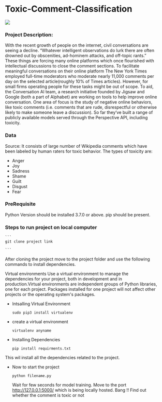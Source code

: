 # Toxic-Comment-Classification

![](https://github.com/piyushmanglani08/TEKSystems_HACK/blob/master/Image.jpeg)

### Project Description:

With the recent growth of people on the internet, civil conversations are seeing a decline. “Whatever intelligent observations do lurk there are often drowned out by obscenities, ad-hominem attacks, and off-topic rants.” These things are forcing many online platforms which once flourished with intellectual discussions to close the comment sections. To facilitate meaningful conversations on their online platform The New York Times employed full-time moderators who moderate nearly 11,000 comments per day on the selected article(roughly 10% of Times articles). However, for small firms operating people for these tasks might be out of scope. To aid, the Conversation AI team, a research initiative founded by Jigsaw and Google (both a part of Alphabet) are working on tools to help improve online conversation. One area of focus is the study of negative online behaviors, like toxic comments (i.e. comments that are rude, disrespectful or otherwise likely to make someone leave a discussion). So far they’ve built a range of publicly available models served through the Perspective API, including toxicity.

### Data

Source: It consists of large number of Wikipedia comments which have been labeled by human raters for toxic behavior. 
The types of toxicity are: 
- Anger 
- Joy
- Sadness 
- Shame 
- Guilt 
- Disgust
- Fear

### PreRequisite

   Python Version should be installed 3.7.0 or above.
   pip should be present.

### Steps to run project on local computer

    ```
    git clone project link
    
    ```
    
After cloning the project move to the project folder and use the following commands to install dependencies. 
    
Virtual environments Use a virtual environment to manage the dependencies for your project, both in development and in        production.Virtual environments are independent groups of Python libraries, one for each project. Packages installed          for one project will not affect other projects or the operating system's packages.
   
- Intsalling Virtual Environment
   
    ```
    sudo pip3 install virtualenv
   
    ```
   
- create a virtual environment 
   
    ```
    virtualenv anyname  
   
    ```
- Installing Dependencies
   
    ```
    pip install requirments.txt  
    
    ```
This wil install all the dependencies related to the project.
   
- Now to start the project
   
    ```
    python filename.py 
    
    ```
    
   Wait for few seconds for model training.
   Move to the port http://127.0.0.1:5000/ which is being locally hosted.
   Bang !! Find out whether the comment is toxic or not
   
